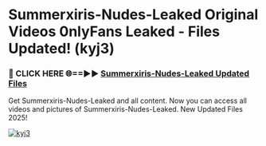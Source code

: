 # Summerxiris-Nudes-Leaked Original Videos 0nlyFans Leaked - Files Updated! (kyj3)

<h3>🔴 CLICK HERE 🌐==►► <a href="https://tinyurl.com/yc6ubb5a" rel="nofollow">Summerxiris-Nudes-Leaked Updated Files</a></h3>

Get Summerxiris-Nudes-Leaked and all content. Now you can access all videos and pictures of Summerxiris-Nudes-Leaked. New Updated Files 2025!

[![kyj3](https://i.imgur.com/7eu0CRL.gif)](https://tinyurl.com/yc6ubb5a)
